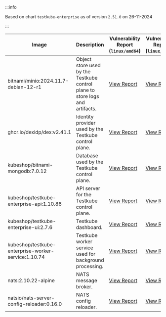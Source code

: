 :::info

Based on chart `testkube-enterprise` as of version `2.51.0` on 26-11-2024

:::

| Image | Description | Vulnerability Report (`linux/amd64`) | Vulnerability Report (`linux/arm64`) |
|-------|-------------|--------------------------------------|--------------------------------------|
| bitnami/minio:2024.11.7-debian-12-r1 | Object store used by the Testkube control plane to store logs and artifacts. | [View Report](./minio-2024.11.7-debian-12-r1_linux_amd64.md) | [View Report](./minio-2024.11.7-debian-12-r1_linux_arm64.md) |
| ghcr.io/dexidp/dex:v2.41.1 | Identity provider used by the Testkube control plane. | [View Report](./dex-v2.41.1_linux_amd64.md) | [View Report](./dex-v2.41.1_linux_arm64.md) |
| kubeshop/bitnami-mongodb:7.0.12 | Database used by the Testkube control plane. | [View Report](./bitnami-mongodb-7.0.12_linux_amd64.md) | [View Report](./bitnami-mongodb-7.0.12_linux_arm64.md) |
| kubeshop/testkube-enterprise-api:1.10.86 | API server for the Testkube control plane. | [View Report](./testkube-enterprise-api-1.10.86_linux_amd64.md) | [View Report](./testkube-enterprise-api-1.10.86_linux_arm64.md) |
| kubeshop/testkube-enterprise-ui:2.7.6 | Testkube dashboard. | [View Report](./testkube-enterprise-ui-2.7.6_linux_amd64.md) | [View Report](./testkube-enterprise-ui-2.7.6_linux_arm64.md) |
| kubeshop/testkube-enterprise-worker-service:1.10.74 | Testkube worker service used for background processing. | [View Report](./testkube-enterprise-worker-service-1.10.74_linux_amd64.md) | [View Report](./testkube-enterprise-worker-service-1.10.74_linux_arm64.md) |
| nats:2.10.22-alpine | NATS message broker. | [View Report](./nats-2.10.22-alpine_linux_amd64.md) | [View Report](./nats-2.10.22-alpine_linux_arm64.md) |
| natsio/nats-server-config-reloader:0.16.0 | NATS config reloader. | [View Report](./nats-server-config-reloader-0.16.0_linux_amd64.md) | [View Report](./nats-server-config-reloader-0.16.0_linux_arm64.md) |

